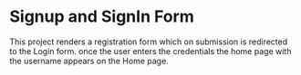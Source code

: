 # Signup and SignIn Form

This project renders a registration form which on submission is redirected to the Login form. 
once the user enters the credentials the home page with the username appears on the Home page.
